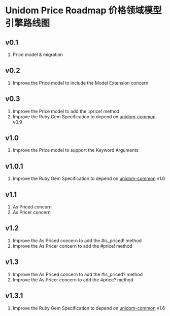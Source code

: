 # Unidom Price Roadmap 价格领域模型引擎路线图

## v0.1
1. Price model & migration

## v0.2
1. Improve the Price model to include the Model Extension concern

## v0.3
1. Improve the Price model to add the ::price! method
2. Improve the Ruby Gem Specification to depend on [unidom-common](https://github.com/topbitdu/unidom-common) v0.9

## v1.0
1. Improve the Price model to support the Keyword Arguments

## v1.0.1
1. Improve the Ruby Gem Specification to depend on [unidom-common](https://github.com/topbitdu/unidom-common) v1.0

## v1.1
1. As Priced concern
2. As Pricer concern

## v1.2
1. Improve the As Priced concern to add the #is_priced! method
2. Improve the As Pricer concern to add the #price! method

## v1.3
1. Improve the As Priced concern to add the #is_priced? method
2. Improve the As Pricer concern to add the #price? method

## v1.3.1
1. Improve the Ruby Gem Specification to depend on [unidom-common](https://github.com/topbitdu/unidom-common) v1.6
